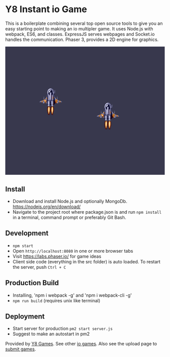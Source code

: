 # Y8 Instant io Game

This is a boilerplate combining several top open source tools
 to give you an easy starting point to making an io multipler game. It uses
 Node.js with webpack, ES6, and classes. ExpressJS serves webpages and Socket.io
 handles the communication. Phaser 3, provides a 2D engine for graphics.

![screenshot](https://raw.githubusercontent.com/Y8Games/Y8-Instant-io-Game/master/screenshot.png)

## Install
- Download and install Node.js and optionally MongoDb. https://nodejs.org/en/download/
- Navigate to the project root where package.json is and run `npm install` in a
 terminal, command prompt or preferably Git Bash.

## Development
- `npm start`
- Open `http://localhost:8080` in one or more browser tabs
- Visit https://labs.phaser.io/ for game ideas
- Client side code (everything in the src folder) is auto loaded. To restart the server, push `Ctrl + C`

## Production Build
- Installing, 'npm i webpack -g' and 'npm i webpack-cli -g'
- `npm run build` (requires unix like terminal)

## Deployment
- Start server for production `pm2 start server.js`
- Suggest to make an autostart in pm2

Provided by <a href="https://y8.com">Y8 Games</a>. See other
 <a href="https://www.y8.com/tags/io_games">io games</a>. Also see the
 upload page to <a href="https://static.y8.com/upload">submit games</a>.
